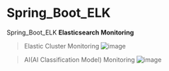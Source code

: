 # Spring_Boot_ELK
Spring_Boot_ELK
**Elasticsearch Monitoring** 

> Elastic Cluster Monitoring
![image](https://user-images.githubusercontent.com/84139720/155905685-6e7a3876-fa19-4d04-aeda-3f6501f060f1.png)

> AI(AI Classification Model) Monitoring
![image](https://user-images.githubusercontent.com/84139720/155905834-769caa93-63d8-4c6e-88c9-31b03f68e5a5.png)
